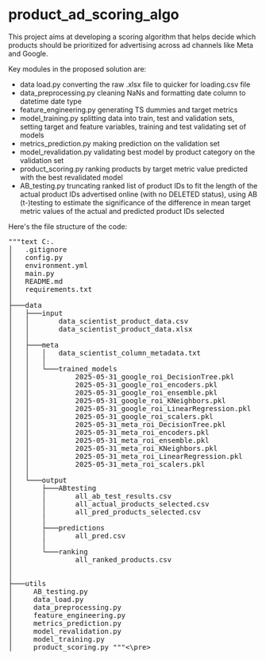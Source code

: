 # product_ad_scoring_algo
This project aims at developing a scoring algorithm that helps decide which products should be prioritized for advertising across ad channels like Meta and Google.

Key modules in the proposed solution are:

- data load.py
  converting the raw .xlsx file to quicker for loading.csv file  
- data_preprocessing.py
  cleaning NaNs and formatting date column to datetime date type
- feature_engineering.py
  generating TS dummies and target metrics 
- model_training.py
  splitting data into train, test and validation sets, setting target and feature variables, training and test validating set of models
- metrics_prediction.py
  making prediction on the validation set
- model_revalidation.py
  validating best model by product category on the validation set
- product_scoring.py
  ranking products by target metric value predicted with the best revalidated model
- AB_testing.py
  truncating ranked list of product IDs to fit the length of the actual product IDs advertised online (with no DELETED status),
  using AB (t-)testing to estimate the significance of the difference in mean target metric values of the actual and predicted product IDs selected  

Here's the file structure of the code:

<pre>"""text C:.
│   .gitignore
│   config.py
│   environment.yml
│   main.py
│   README.md
│   requirements.txt
│
├───data
│   ├───input
│   │       data_scientist_product_data.csv
│   │       data_scientist_product_data.xlsx
│   │
│   ├───meta
│   │   │   data_scientist_column_metadata.txt
│   │   │
│   │   └───trained_models
│   │           2025-05-31_google_roi_DecisionTree.pkl
│   │           2025-05-31_google_roi_encoders.pkl
│   │           2025-05-31_google_roi_ensemble.pkl
│   │           2025-05-31_google_roi_KNeighbors.pkl
│   │           2025-05-31_google_roi_LinearRegression.pkl
│   │           2025-05-31_google_roi_scalers.pkl
│   │           2025-05-31_meta_roi_DecisionTree.pkl
│   │           2025-05-31_meta_roi_encoders.pkl
│   │           2025-05-31_meta_roi_ensemble.pkl
│   │           2025-05-31_meta_roi_KNeighbors.pkl
│   │           2025-05-31_meta_roi_LinearRegression.pkl
│   │           2025-05-31_meta_roi_scalers.pkl
│   │
│   └───output
│       ├───ABtesting
│       │       all_ab_test_results.csv
│       │       all_actual_products_selected.csv
│       │       all_pred_products_selected.csv
│       │
│       ├───predictions
│       │       all_pred.csv
│       │
│       └───ranking
│               all_ranked_products.csv
│
│  
├───utils
│     AB_testing.py
│     data_load.py
│     data_preprocessing.py
│     feature_engineering.py
│     metrics_prediction.py
│     model_revalidation.py
│     model_training.py
│     product_scoring.py """<\pre>